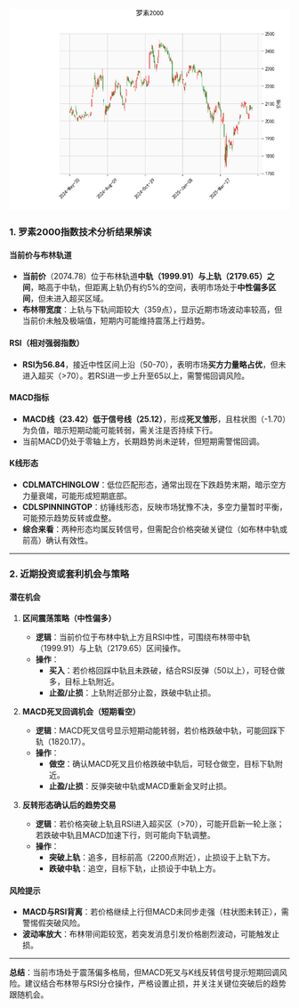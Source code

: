 ![图](RTY.png)



### 1. 罗素2000指数技术分析结果解读

#### **当前价与布林轨道**  
- **当前价**（2074.78）位于布林轨道**中轨（1999.91）与上轨（2179.65）之间**，略高于中轨，但距离上轨仍有约5%的空间，表明市场处于**中性偏多区间**，但未进入超买区域。  
- **布林带宽度**：上轨与下轨间距较大（359点），显示近期市场波动率较高，但当前价未触及极端值，短期内可能维持震荡上行趋势。  

#### **RSI（相对强弱指数）**  
- **RSI为56.84**，接近中性区间上沿（50-70），表明市场**买方力量略占优**，但未进入超买（>70）。若RSI进一步上升至65以上，需警惕回调风险。  

#### **MACD指标**  
- **MACD线（23.42）低于信号线（25.12）**，形成**死叉雏形**，且柱状图（-1.70）为负值，暗示短期动能可能转弱，需关注是否持续下行。  
- 当前MACD仍处于零轴上方，长期趋势尚未逆转，但短期需警惕回调。  

#### **K线形态**  
- **CDLMATCHINGLOW**：低位匹配形态，通常出现在下跌趋势末期，暗示空方力量衰竭，可能形成短期底部。  
- **CDLSPINNINGTOP**：纺锤线形态，反映市场犹豫不决，多空力量暂时平衡，可能预示趋势反转或盘整。  
- **综合来看**：两种形态均属反转信号，但需配合价格突破关键位（如布林中轨或前高）确认有效性。

---

### 2. 近期投资或套利机会与策略

#### **潜在机会**  
1. **区间震荡策略（中性偏多）**  
   - **逻辑**：当前价位于布林中轨上方且RSI中性，可围绕布林带中轨（1999.91）与上轨（2179.65）区间操作。  
   - **操作**：  
     - **买入**：若价格回踩中轨且未跌破，结合RSI反弹（50以上），可轻仓做多，目标上轨附近。  
     - **止盈/止损**：上轨附近部分止盈，跌破中轨止损。  

2. **MACD死叉回调机会（短期看空）**  
   - **逻辑**：MACD死叉信号显示短期动能转弱，若价格跌破中轨，可能回踩下轨（1820.17）。  
   - **操作**：  
     - **做空**：确认MACD死叉且价格跌破中轨后，可轻仓做空，目标下轨附近。  
     - **止盈/止损**：反弹突破中轨或MACD重新金叉时止损。  

3. **反转形态确认后的趋势交易**  
   - **逻辑**：若价格突破上轨且RSI进入超买区（>70），可能开启新一轮上涨；若跌破中轨且MACD加速下行，则可能向下轨调整。  
   - **操作**：  
     - **突破上轨**：追多，目标前高（2200点附近），止损设于上轨下方。  
     - **跌破中轨**：追空，目标下轨，止损设于中轨上方。  

#### **风险提示**  
- **MACD与RSI背离**：若价格继续上行但MACD未同步走强（柱状图未转正），需警惕假突破风险。  
- **波动率放大**：布林带间距较宽，若突发消息引发价格剧烈波动，可能触发止损。  

---

**总结**：当前市场处于震荡偏多格局，但MACD死叉与K线反转信号提示短期回调风险。建议结合布林带与RSI分仓操作，严格设置止损，并关注关键位突破后的趋势跟随机会。